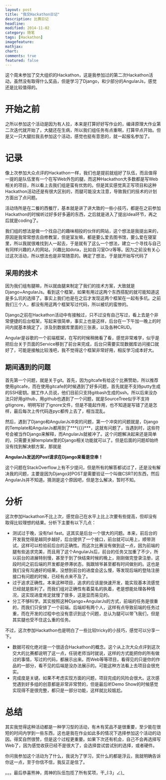 ```yaml
---
layout: post
title: "我交Hackathon日记"
description: 比赛日记
headline: 
modified: 2014-11-02
category: 随笔
tags: [Hackathon]
imagefeature: 
mathjax: 
chart: 
comments: true
featured: false
---
```


这个周末参加了交大组织的Hackathon，这是我参加过的第二次Hackathon活动，虽然没有取得什么奖品，但是学习了Django，和少部分的AngularJs，感觉还是比较值得的。

# 开始之前

之所以参加这个活动是因为有人拉，本来是打算好好写作业的，编译原理大作业第二次迭代就开始了，大腿还在生病，所以我们组任务有点重啊，打算早点开始。但是又一只大腿拉我去参加这个活动，感觉也挺有意思的，就一起报名参加了。

# 记录

像上次参加大众点评的Hackathon一样，我们也是提前就组好了队伍，而且值得一提的是队伍里有一个在写Web外包的腿，而这种Hackathon大多数都是写Web相关的项目，所以看上去我们组是蛮有优势的。但是其实感觉真正写项目和这种Hackathon活动还是有很大区别的，而腿可能没太注意，导致我们的技术的计划方面出了点问题。

活动场所是在二餐的西餐厅，基本就是讲了讲大致的一些小技巧，都是在之前参加Hackathon的时候听过好多好多遍的东西，之后就是进入了提出Idea环节，再之后就是coding了。

我们组的想法是做一个找自己的趣味相投的伙伴的网站，这个想法是我提出来的，原因是我常常想去自修教室，但是室友嘛，都是要么爱去图书馆，要么爱在寝室里，所以我就很难找到人一起去，于是就有了这么一个想法，建立一个寻找与自己有同样兴趣的人的网站，兴趣比如dota，比如自习室Orz等等。因为之前没有关心过这次活动，所以想法也是非常随意的。确定了想法，于是就开始写代码了

## 采用的技术

因为我们组有腿嘛，所以就由腿来制定了我们的技术方案，大致就是Django+AngularJs。看到这个框架，如果有用过这两个东西搭配的就可能知道这是多么坑的选择了。事实上我们也是在之后才发现这两个框架在一起有多坑。之前我们三个人，都没有用这两个框架写过代码，所以被坑的蛮惨的。

Django之前在Hackathon活动中有接触过，只不过没有自己写过，看上去是个非常便捷的后台框架，写起来很简单，事实上也是这样，后台在一下午加一晚上的时间内就基本搞定了，涉及到数据库里面的三张表，以及各种CRUD。

Angular是谷歌的一个前端框架，在写的时候稍微看了看，感觉非常难学，似乎是把后台关于页面的Service移到了前台来完成，后台只需要实现数据库访问接口就好了，可能是接触比较浅吧，我不觉得这个框架非常好用，相反学习成本好大。

## 期间遇到的问题

首先第一个问题，就是关于git。首先，因为gitcafe有给这个比赛赞助，所以推荐使用gitcafe，而在使用gitcafe的时候遇到了好多问题，首先就是不支持putty生成的SSH密钥。据工作人员说，他们目前只支持gitbash生成的ssh。所以后来没办法只好用github，用github也遇到了一个问题，就是SourceTree似乎不支持gitignore，明明写好了ignore文件，但是不能起作用，也不知道是写错了还是怎样，最后每次上传代码连pyc都传上去了，相当混乱。

然后，遇到了Django和AngularJs冲突的问题，第一个冲突的问题就是，Django的Template和AngularJs都用到了***\{\{\}\}***，这就有问题了，当遇到时，这些符号会被当作Django来解释，而AngularJs就被冲了。这个问题解决起来还是简单的，只需要关掉template里的Django相关功能就可以了。但是后面的问题却始终没有找到解决额方案，那就是

**AngularJs发送的Post请求在Django来看是空串！**

这个问题在StackOverflow上有不少提问，但是所有的解答都试过了，还是没有解决我的问题，主要是因为Django对POST是需要验证一个叫做CSRT的东西，然后AngularJs并不知道。猜测是这个原因吧，但是怎么解决，暂时不知。

# 分析

这次参加Hackathon不比上次，感觉自己在水平上比上次要有些提高，但却没有取得比较理想的结果。分析下主要有以下几点：

- 测试过于晚，没有fail fast。这其实是后台一个很大的问题。本来，前后台的开发我觉得是越同步越好，后台提供了一个接口，前台就可以用上，顺带测试，这样可以检验前后台的正确性。而这次比赛没有做到这一点，因为前端的腿有些追求完美，而且用了这个AngularJs后，前台的任务又加重了不少，所以前台的进展特别慢，甚至于到了快结束时候的晚上，刚刚做完登录注册，这段时间之前后端的开发都是停滞状态，我跟旭爷甚至都有时间做别的。这也是我们没有沟通好的结果，没想到前台的进度会这么慢，等发现后端的登陆注册接口有问题的时候，已经有点来不及了。
- 过于追求正确性。本来这种项目，追求的应该是快速开发，能实现基本流感觉已经就是胜利了。而我们组对正确性有着莫名的执着，老是想能处理各种情况，这实现进度肯定就慢了很多，这是显而易见的。
- 分工不够科学。其实按照这种Django+AngularJs的方式，前端的任务是很重的，而我们只安排了一个前端，后端却有两个人，这样有点导致前端的任务过重，而在开发的过程中也没有意识到这个问题，总认为腿可以带飞我们，但是其实腿也受不住这么重的任务。

不过，这次参加Hackathon也是明白了一些比较tricky的小技巧，感觉可以分享一下。

- 数据可视化绝对是一个很适合Hackathon的概念。这个从上次大众点评到这次交大的比赛都说明了这一点，任锐老师当时就说，这样的方式能把你的所有做过的事情，写过的代码，都展示出来。而Web等等项目，看得见的只是你的作品的一部分，看不见的后端是没办法展示的。可能这种方法看上去项目会很充实。
- 完成度是关键。如果不考虑实现方面的问题，项目完成的风险会很大。这次感觉遇到好多组的创意都是非常非常赞的，但是最后听Demo Show的时候感觉实现得不是很完整，都只是一部分功能，这样就比较尴尬。


# 总结

其实我觉得这种活动都是一种学习型的活动，有木有奖品不是很重要，至少能在很短的时间内学到一些东西，这也是我在作业如此多的情况下选择参加这个活动的动因。得奖自然很赞，但是这个过程更重要。如果下次还有机会，自己不会再选择写Web了，因为感觉收获已经不是很大了，会选择尝试尝试别的选择，或者硬件。

你问我参加这个活动为了什么，我说为了学习，奖什么的都是浮云，我就明确告诉你这一点，至于你信不信，我反正是信了。

。。。最后恭喜熊神，周神的队伍包揽了所有奖项，干_(:3」∠)_